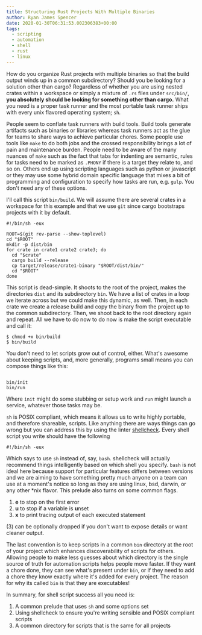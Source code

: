 ```yaml
---
title: Structuring Rust Projects With Multiple Binaries
author: Ryan James Spencer
date: 2020-01-30T06:31:53.002306383+00:00
tags:
  - scripting
  - automation
  - shell
  - rust
  - linux
---
```


How do you organize Rust projects with multiple binaries so that the build
output winds up in a common subdirectory? Should you be looking for a solution
other than cargo? Regardless of whether you are using nested crates within a
workspace or simply a mixture of `.rs` files under `src/bin/`, **you absolutely
should be looking for something other than cargo.** What you need is a proper
task runner and the most portable task runner ships with every unix
flavored operating system; `sh`.

People seem to conflate task runners with build tools. Build tools generate
artifacts such as binaries or libraries whereas task runners act as the glue for
teams to share ways to achieve particular chores. Some people use tools like
`make` to do both jobs and the crossed responsibility brings a lot of pain and
maintenance burden. People need to be aware of the many nuances of `make` such
as the fact that tabs for indenting are semantic, rules for tasks need to be
marked as `.PHONY` if there is a target they relate to, and so on. Others end up
using scripting languages such as python or javascript or they may use some
hybrid domain specific language that mixes a bit of programming and
configuration to specify how tasks are run, e.g. `gulp`. You don't need any of
these options.

I'll call this script `bin/build`. We will assume there are several crates in a
workspace for this example and that we use `git` since cargo bootstraps projects
with it by default.

```
#!/bin/sh -eux

ROOT=$(git rev-parse --show-toplevel)
cd "$ROOT"
mkdir -p dist/bin
for crate in crate1 crate2 crate3; do
  cd "$crate"
  cargo build --release
  cp target/release/crate1-binary "$ROOT/dist/bin/"
  cd "$ROOT"
done
```

This script is dead-simple. It shoots to the root of the project, makes the
directories `dist` and its subdirectory `bin`. We have a list of crates in a
loop we iterate across but we could make this dynamic, as well. Then, in each
crate we create a release build and copy the binary from the project up to the
common subdirectory. Then, we shoot back to the root directory again and repeat.
All we have to do now to do now is make the script executable and call it:

```
$ chmod +x bin/build
$ bin/build
```

You don't need to let scripts grow out of control, either. What's awesome about
keeping scripts, and, more generally, programs small means you can compose
things like this:

```

bin/init
bin/run
```

Where `init` might do some stubbing or setup work and `run` might launch a
service, whatever those tasks may be.

`sh` is POSIX compliant, which means it allows us to write highly portable, and
therefore shareable, scripts. Like anything there are ways things can go wrong
but you can address this by using the linter
[shellcheck](https://github.com/koalaman/shellcheck ). Every shell script you
write should have the following

```
#!/bin/sh -eux
```

Which says to use `sh` instead of, say, `bash`. shellcheck will actually
recommend things intelligently based on which shell you specify. `bash` is not
ideal here because support for particular features differs between versions and
we are aiming to have something pretty much anyone on a team can use at a
moment's notice so long as they are using linux, bsd, darwin, or any other *nix
flavor. This prelude also turns on some common flags.

1. **e** to stop on the first **e**rror
2. **u** to stop if a variable is **u**nset
3. **x** to print tracing output of each e**x**ecuted statement

(3) can be optionally dropped if you don't want to expose details or want
cleaner output.

The last convention is to keep scripts in a common `bin` directory at the root
of your project which enhances discoverability of scripts for others. Allowing
people to make less guesses about which directory is the single source of truth
for automation scripts helps people move faster. If they want a chore done, they
can see what's present under `bin`, or if they need to add a chore they know
exactly where it's added for every project. The reason for why its called `bin`
is that they are executables!

In summary, for shell script success all you need is:

1. A common prelude that uses `sh` and some options set
2. Using shellcheck to ensure you're writing sensible and POSIX compliant scripts
3. A common directory for scripts that is the same for all projects
